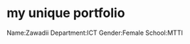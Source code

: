 <!DOCTYPE>
<html>
<body>
<h1>my unique portfolio</h1>
<p1>Name:Zawadii</p1>
<p2>Department:ICT</p2>
<p3>Gender:Female</p3>
<p4>School:MTTI</p4>
</body>
</html>

 
